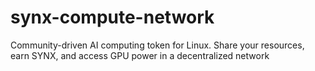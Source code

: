 # synx-compute-network
Community-driven AI computing token for Linux. Share your resources, earn SYNX, and access GPU power in a decentralized network
